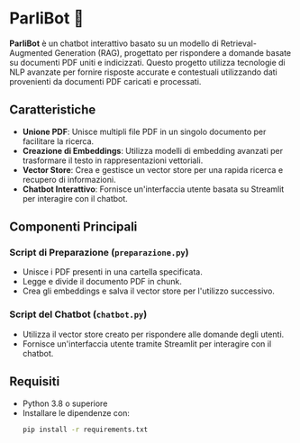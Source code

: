 # ParliBot 🤖

**ParliBot** è un chatbot interattivo basato su un modello di Retrieval-Augmented Generation (RAG), progettato per rispondere a domande basate su documenti PDF uniti e indicizzati. Questo progetto utilizza tecnologie di NLP avanzate per fornire risposte accurate e contestuali utilizzando dati provenienti da documenti PDF caricati e processati.

## Caratteristiche

- **Unione PDF**: Unisce multipli file PDF in un singolo documento per facilitare la ricerca.
- **Creazione di Embeddings**: Utilizza modelli di embedding avanzati per trasformare il testo in rappresentazioni vettoriali.
- **Vector Store**: Crea e gestisce un vector store per una rapida ricerca e recupero di informazioni.
- **Chatbot Interattivo**: Fornisce un'interfaccia utente basata su Streamlit per interagire con il chatbot.

## Componenti Principali

### Script di Preparazione (`preparazione.py`)
- Unisce i PDF presenti in una cartella specificata.
- Legge e divide il documento PDF in chunk.
- Crea gli embeddings e salva il vector store per l'utilizzo successivo.

### Script del Chatbot (`chatbot.py`)
- Utilizza il vector store creato per rispondere alle domande degli utenti.
- Fornisce un'interfaccia utente tramite Streamlit per interagire con il chatbot.

## Requisiti

- Python 3.8 o superiore
- Installare le dipendenze con:
  ```sh
  pip install -r requirements.txt
